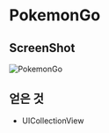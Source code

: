 # PokemonGo
## ScreenShot
![PokemonGo](https://user-images.githubusercontent.com/57670228/115044187-3a386680-9f10-11eb-8d8f-e71ab03a976b.gif)
## 얻은 것
* UICollectionView
